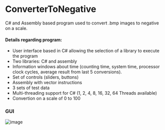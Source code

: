 # ConverterToNegative  

C# and Assembly based program used to convert .bmp images to negative on a scale.

#### Details regarding program:

- User interface based in C# allowing the selection of a library to execute the program  
- Two libraries: C# and assembly  
- Information windows about time (counting time, system time, processor clock cycles, average result from last 5 conversions).  
- Set of controls (sliders, buttons)  
- Assembly with vector instructions  
- 3 sets of test data  
- Multi-threading support for C# (1, 2, 4, 8, 16, 32, 64 Threads available)  
- Convertion on a scale of 0 to 100

### GUI

![image](https://github.com/AdamKuraczynski/ConverterToNegative/assets/145380612/0e30c10b-9d26-43b5-9083-5a1084214daa)
